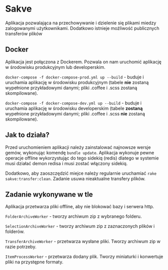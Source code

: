 # Sakve

Aplikacja pozwalająca na przechowywanie i dzielenie się plikami miedzy zalogowanymi użytkownikami. Dodatkowo istnieje możliwość publicznych transferów plików

## Docker

Aplikacja jest połączona z Dockerem. Pozwala on nam uruchomić aplikację w środowisku produkcyjnym lub developerskim.

`docker-compose -f docker-compose-prod.yml up --build` - buduje i uruchamia aplikację w środowisku produkcyjnym (tabele __nie__ zostaną wypełnione przykładowymi danymi; pliki .coffee i .scss zostaną skompilowane).

`docker-compose -f docker-compose-dev.yml up --build` - buduje i uruchamia aplikację w środowisku developerskim (tabele __zostaną__ wypełnione przykładowymi danymi; pliki .coffee i .scss __nie__ zostaną skompilowane).

## Jak to działa?

Przed uruchomieniem aplikacji należy zainstalować najnowsze wersje gemów, wykonując komendę `bundle update`. Aplikacja wykonuje pewne operacje offline wykorzystując do tego sidekiq (redis) dlatego w systemie musi działać demon redisa i musi zostać włączony sidekiq.

Dodatkowo, aby zaoszczędzić miejce należy regularnie uruchamiać `rake sakve:transfer:clean`. Zadanie usuwa nieaktualne transfery plików.

## Zadanie wykonywane w tle

Aplikacja przetwarza pliki offline, aby nie blokować bazy i serwera http.

`FolderArchiveWorker` - tworzy archiwum zip z wybranego folderu.

`SelectionArchiveWorker` - tworzy archiwum zip z zaznaczonych plików i folderów.

`TransferArchiveWorker` - przetwarza wysłane pliki. Tworzy archiwum zip w razie potrzeby.

`ItemProcessWorker` - przetwarza dodany plik. Tworzy miniaturki i konwertuje pliki na przystępne formaty.
